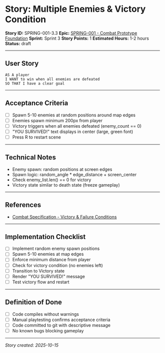 # Story: Multiple Enemies & Victory Condition

**Story ID:** SPRING-001-3.3
**Epic:** [SPRING-001 - Combat Prototype Foundation](../epics/SPRING-001-combat-prototype.md)
**Sprint:** Sprint 3
**Story Points:** 1
**Estimated Hours:** 1-2 hours
**Status:** draft

---

## User Story

```
AS A player
I WANT to win when all enemies are defeated
SO THAT I have a clear goal
```

---

## Acceptance Criteria

- [ ] Spawn 5-10 enemies at random positions around map edges
- [ ] Enemies spawn minimum 200px from player
- [ ] Victory triggers when all enemies defeated (enemy_count == 0)
- [ ] "YOU SURVIVED!" text displays in center (large, green font)
- [ ] Press R to restart scene

---

## Technical Notes

- Enemy spawn: random positions at screen edges
- Spawn logic: random_angle * edge_distance + screen_center
- Check enemy_list.len() == 0 for victory
- Victory state similar to death state (freeze gameplay)

---

## References

- [Combat Specification - Victory & Failure Conditions](../specs/combat-spec.md)

---

## Implementation Checklist

- [ ] Implement random enemy spawn positions
- [ ] Spawn 5-10 enemies at map edges
- [ ] Enforce minimum distance from player
- [ ] Check for victory condition (no enemies left)
- [ ] Transition to Victory state
- [ ] Render "YOU SURVIVED!" message
- [ ] Test victory flow and restart

---

## Definition of Done

- [ ] Code compiles without warnings
- [ ] Manual playtesting confirms acceptance criteria
- [ ] Code committed to git with descriptive message
- [ ] No known bugs blocking gameplay

---

_Story created: 2025-10-15_
